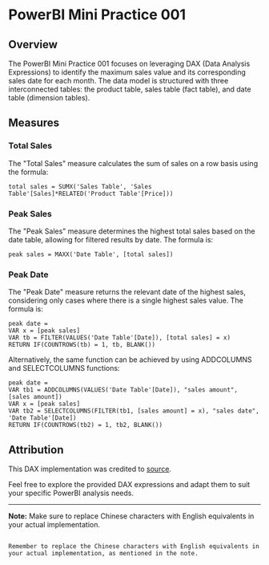 # PowerBI Mini Practice 001

## Overview

The PowerBI Mini Practice 001 focuses on leveraging DAX (Data Analysis Expressions) to identify the maximum sales value and its corresponding sales date for each month. The data model is structured with three interconnected tables: the product table, sales table (fact table), and date table (dimension tables).

## Measures

### Total Sales

The "Total Sales" measure calculates the sum of sales on a row basis using the formula:

```DAX
total sales = SUMX('Sales Table', 'Sales Table'[Sales]*RELATED('Product Table'[Price]))
```

### Peak Sales

The "Peak Sales" measure determines the highest total sales based on the date table, allowing for filtered results by date. The formula is:

```DAX
peak sales = MAXX('Date Table', [total sales])
```

### Peak Date

The "Peak Date" measure returns the relevant date of the highest sales, considering only cases where there is a single highest sales value. The formula is:

```DAX
peak date = 
VAR x = [peak sales]
VAR tb = FILTER(VALUES('Date Table'[Date]), [total sales] = x)
RETURN IF(COUNTROWS(tb) = 1, tb, BLANK())
```

Alternatively, the same function can be achieved by using ADDCOLUMNS and SELECTCOLUMNS functions:

```DAX
peak date = 
VAR tb1 = ADDCOLUMNS(VALUES('Date Table'[Date]), "sales amount", [sales amount])
VAR x = [peak sales]
VAR tb2 = SELECTCOLUMNS(FILTER(tb1, [sales amount] = x), "sales date", 'Date Table'[Date])
RETURN IF(COUNTROWS(tb2) = 1, tb2, BLANK())
```

## Attribution

This DAX implementation was credited to [source](https://space.bilibili.com/437239552).

Feel free to explore the provided DAX expressions and adapt them to suit your specific PowerBI analysis needs.

---

**Note:** Make sure to replace Chinese characters with English equivalents in your actual implementation.
```

Remember to replace the Chinese characters with English equivalents in your actual implementation, as mentioned in the note.
